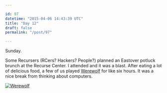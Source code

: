 ```yaml
---

id: 97
datetime: "2015-04-06 14:43:39 UTC"
title: "Day 12"
draft: false
permalink: "/post/97"

---
```


Sunday\.

Some Recursers \(RCers? Hackers? People?\) planned an Eastover potluck brunch at the Recurse Center. I attended and it was a blast. After eating a lot of delicious food, a few of us played [Werewolf](https://en.wikipedia.org/wiki/Mafia_%28party_game%29) for like six hours. It was a nice break from thinking about computers.

<a href="https://www.flickr.com/photos/icco/16434817903" title="Werewolf by Nat Welch, on Flickr"><img src="https://farm9.staticflickr.com/8747/16434817903\_670ae05793\_z.jpg" alt="Werewolf"></a>

